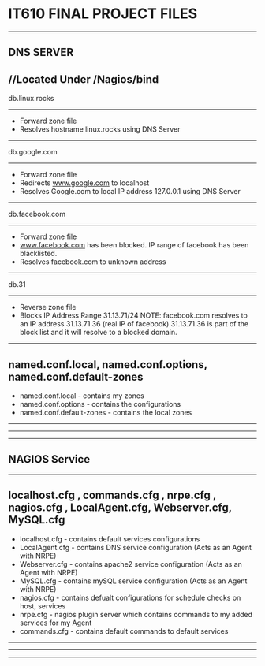 # IT610 FINAL PROJECT FILES

-----------------------------------------------------------------------------------------------------------------------------
DNS SERVER
-----------------------------------------------------------------------------------------------------------------------------
//Located Under /Nagios/bind
--------------------------------------------------------------------------------------------------------------
db.linux.rocks
_________________________________________________________
- Forward zone file
- Resolves hostname linux.rocks using DNS Server
---------------------------------------------------------------------------------------------------------------
db.google.com
_________________________________________________________
- Forward zone file
- Redirects www.google.com to localhost
- Resolves Google.com to local IP address 127.0.0.1 using DNS Server
---------------------------------------------------------------------------------------------------------------
db.facebook.com
_________________________________________________________
- Forward zone file
- www.facebook.com has been blocked. IP range of facebook has been blacklisted.
- Resolves facebook.com to unknown address
---------------------------------------------------------------------------------------------------------------
db.31
_________________________________________________________
- Reverse zone file
- Blocks IP Address Range 31.13.71/24
    NOTE: facebook.com resolves to an IP address 31.13.71.36 (real IP of facebook)
          31.13.71.36 is part of the block list and it will resolve to a blocked domain.
---------------------------------------------------------------------------------------------------------------
named.conf.local, named.conf.options, named.conf.default-zones
------------------------------------------------------------------
- named.conf.local - contains my zones
- named.conf.options - contains the configurations
- named.conf.default-zones - contains the local zones
___________________________________________________________________________________________________________________________________

-----------------------------------------------------------------------------------------------
---------------
NAGIOS Service
---------------
----------------------------------------------------------------------------------------------

localhost.cfg , commands.cfg , nrpe.cfg , nagios.cfg , LocalAgent.cfg,  Webserver.cfg, MySQL.cfg
----------------------------------------------------------------------------------------------------------------
- localhost.cfg - contains default services configurations
- LocalAgent.cfg - contains DNS service configuration (Acts as an Agent with NRPE)
- Webserver.cfg - contains apache2 service configuration (Acts as an Agent with NRPE)
- MySQL.cfg - contains mySQL service configuration (Acts as an Agent with NRPE)
- nagios.cfg - contains defualt configurations for schedule checks on host, services
- nrpe.cfg - nagios plugin server which contains commands to my added services for my Agent
- commands.cfg - contains default commands to default services
----------------------------------------------------------------------------------------------------------------
___________________________________________________________________________________________________________________________________
-----------------------------------------------------------------------------------------------------------------------------------




